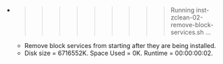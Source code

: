 * >>>>>>>>> Running inst-zclean-02-remove-block-services.sh ...
  * Remove block services from starting after they are being installed.
  * Disk size = 6716552K. Space Used = 0K. Runtime = 00:00:00:02.
